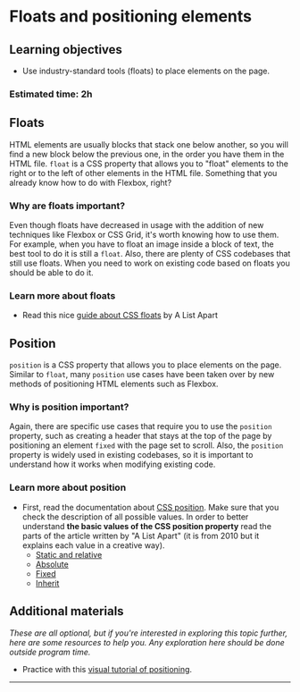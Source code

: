 # Floats and positioning elements

## Learning objectives

- Use industry-standard tools (floats) to place elements on the page.

### Estimated time: 2h

## Floats

HTML elements are usually blocks that stack one below another, so you will find a new block below the previous one, in the order you have them in the HTML file. `float` is a CSS property that allows you to "float" elements to the right or to the left of other elements in the HTML file. Something that you already know how to do with Flexbox, right?

### Why are floats important?
Even though floats have decreased in usage with the addition of new techniques like Flexbox or CSS Grid, it's worth knowing how to use them. For example, when you have to float an image inside a block of text, the best tool to do it is still a `float`.
Also, there are plenty of CSS codebases that still use floats. When you need to work on existing code based on floats you should be able to do it.

### Learn more about floats

- Read this nice [guide about CSS floats](https://alistapart.com/article/css-floats-101/) by A List Apart

## Position

`position` is a CSS property that allows you to place elements on the page. Similar to `float`, many `position` use cases have been taken over by new methods of positioning HTML elements such as Flexbox.

### Why is position important?

Again, there are specific use cases that require you to use the `position` property, such as creating a header that stays at the top of the page by positioning an element `fixed` with the page set to scroll. Also, the `position` property is widely used in existing codebases, so it is important to understand how it works when modifying existing code.

### Learn more about position

- First, read the documentation about [CSS position](https://www.w3schools.com/cssref/pr_class_position.asp). Make sure that you check the description of all possible values. In order to better understand **the basic values of the CSS position property** read the parts of the article written by "A List Apart" (it is from 2010 but it explains each value in a creative way).
    - [Static and relative](https://alistapart.com/article/css-positioning-101/#section3)
    - [Absolute](https://alistapart.com/article/css-positioning-101/#section3)
    - [Fixed](https://alistapart.com/article/css-positioning-101/#section5)
    - [Inherit](https://alistapart.com/article/css-positioning-101/#section5)

## Additional materials

*These are all optional, but if you're interested in exploring this topic further, here are some resources to help you. Any exploration here should be done outside program time.*
- Practice with this [visual tutorial of positioning](http://www.barelyfitz.com/screencast/html-training/css/positioning/).

------
